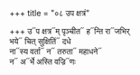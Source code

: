 +++
title = "०८ उप क्षत्रं"

+++
उ᳓प क्षत्र᳓म् पृञ्चीत᳓ ह᳓न्ति रा᳓जभिर्  
भये᳓ चित् सुक्षितिं᳓ दधे  
ना᳓स्य वर्ता᳓ न᳓ तरुता᳓ महाधने᳓  
न᳓ अ᳓र्भे अस्ति वज्रि᳓णः